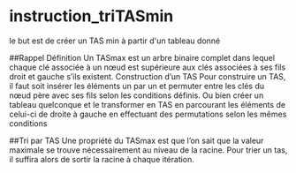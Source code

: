 # instruction_triTASmin
le but est de créer un TAS min à partir d'un tableau donné 

##Rappel Définition 
Un TASmax est un arbre binaire complet dans lequel chaque clé associée à un nœud est 
supérieure aux clés associées à ses fils droit et gauche s’ils existent.
Construction d’un TAS
Pour construire un TAS, il faut soit insérer les éléments un par un et permuter entre les clés du 
nœud père avec ses fils selon les conditions définis. Ou bien créer un tableau quelconque et le 
transformer en TAS en parcourant les éléments de celui-ci de droite à gauche en effectuant des 
permutations selon les mêmes conditions


##Tri par TAS
Une propriété du TASmax est que l’on sait que la valeur maximale se trouve nécessairement 
au niveau de la racine. Pour trier un tas, il suffira alors de sortir la racine à chaque itération.
